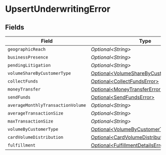 # UpsertUnderwritingError


## Fields

| Field                                                                                                  | Type                                                                                                   | Required                                                                                               | Description                                                                                            |
| ------------------------------------------------------------------------------------------------------ | ------------------------------------------------------------------------------------------------------ | ------------------------------------------------------------------------------------------------------ | ------------------------------------------------------------------------------------------------------ |
| `geographicReach`                                                                                      | *Optional\<String>*                                                                                    | :heavy_minus_sign:                                                                                     | N/A                                                                                                    |
| `businessPresence`                                                                                     | *Optional\<String>*                                                                                    | :heavy_minus_sign:                                                                                     | N/A                                                                                                    |
| `pendingLitigation`                                                                                    | *Optional\<String>*                                                                                    | :heavy_minus_sign:                                                                                     | N/A                                                                                                    |
| `volumeShareByCustomerType`                                                                            | [Optional\<VolumeShareByCustomerTypeError>](../../models/components/VolumeShareByCustomerTypeError.md) | :heavy_minus_sign:                                                                                     | N/A                                                                                                    |
| `collectFunds`                                                                                         | [Optional\<CollectFundsError>](../../models/components/CollectFundsError.md)                           | :heavy_minus_sign:                                                                                     | N/A                                                                                                    |
| `moneyTransfer`                                                                                        | [Optional\<MoneyTransferError>](../../models/components/MoneyTransferError.md)                         | :heavy_minus_sign:                                                                                     | N/A                                                                                                    |
| `sendFunds`                                                                                            | [Optional\<SendFundsError>](../../models/components/SendFundsError.md)                                 | :heavy_minus_sign:                                                                                     | N/A                                                                                                    |
| `averageMonthlyTransactionVolume`                                                                      | *Optional\<String>*                                                                                    | :heavy_minus_sign:                                                                                     | N/A                                                                                                    |
| `averageTransactionSize`                                                                               | *Optional\<String>*                                                                                    | :heavy_minus_sign:                                                                                     | N/A                                                                                                    |
| `maxTransactionSize`                                                                                   | *Optional\<String>*                                                                                    | :heavy_minus_sign:                                                                                     | N/A                                                                                                    |
| `volumeByCustomerType`                                                                                 | [Optional\<VolumeByCustomerTypeError>](../../models/components/VolumeByCustomerTypeError.md)           | :heavy_minus_sign:                                                                                     | N/A                                                                                                    |
| `cardVolumeDistribution`                                                                               | [Optional\<CardVolumeDistributionError>](../../models/components/CardVolumeDistributionError.md)       | :heavy_minus_sign:                                                                                     | N/A                                                                                                    |
| `fulfillment`                                                                                          | [Optional\<FulfillmentDetailsError>](../../models/components/FulfillmentDetailsError.md)               | :heavy_minus_sign:                                                                                     | N/A                                                                                                    |